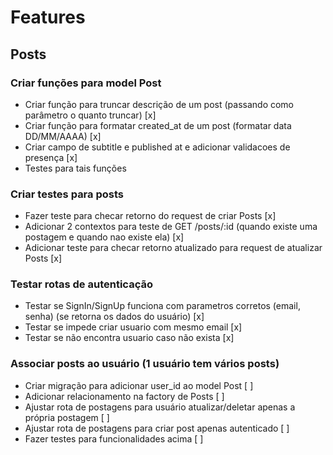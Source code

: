 # Features

## Posts
### Criar funções para model Post
- Criar função para truncar descrição de um post (passando como parâmetro o quanto truncar) [x]
- Criar função para formatar created_at de um post (formatar data DD/MM/AAAA) [x]
- Criar campo de subtitle e published at e adicionar validacoes de presença [x]
- Testes para tais funções

### Criar testes para posts
- Fazer teste para checar retorno do request de criar Posts [x]
- Adicionar 2 contextos para teste de GET /posts/:id (quando existe uma postagem e quando nao existe ela) [x]
- Adicionar teste para checar retorno atualizado para request de atualizar Posts [x]

### Testar rotas de autenticação
- Testar se SignIn/SignUp funciona com parametros corretos (email, senha)
(se retorna os dados do usuário) [x]
- Testar se impede criar usuario com mesmo email [x]
- Testar se não encontra usuario caso não exista [x]

### Associar posts ao usuário (1 usuário tem vários posts)
- Criar migração para adicionar user_id ao model Post [ ]
- Adicionar relacionamento na factory de Posts [ ]
- Ajustar rota de postagens para usuário atualizar/deletar apenas a própria postagem [ ]
- Ajustar rota de postagens para criar post apenas autenticado [ ]
- Fazer testes para funcionalidades acima [ ]